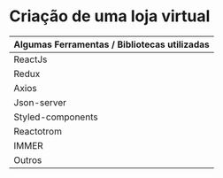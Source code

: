 # Criação de uma loja virtual

| Algumas Ferramentas / Bibliotecas utilizadas |
| -------------------------------------------- |
| ReactJs                                      | Para a construção da Interface |
| Redux                                        | Para a implementação da arquitetura FLUX, ou seja gerenciar o estado do aplicativo |
| Axios                                        | Para fazer as chamadas a api |
| Json-server                                  | Biblioteca que permite criar um arquivo JSON e criar uma API apartir dela |
| Styled-components                            | Para a estilização do CSS com arquivo em formato de .js, uma biblioteca para React e React-Native |
| Reactotrom                                   | Para auxiliar nos debuger, serve como uma timeline para a aplicação e monitora tudo que acontece nela |
| IMMER                                        | Para trabalhar com o estado imutável de uma maneira mais conveniente. |
| Outros                                       | .... |
